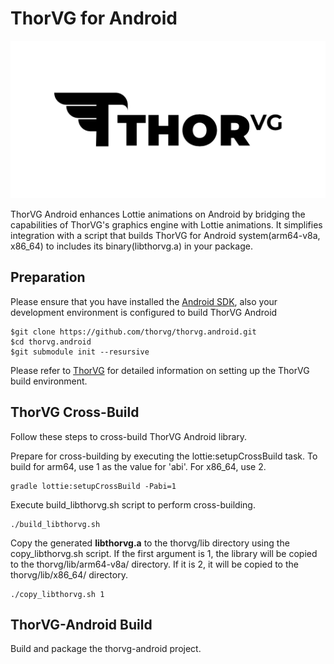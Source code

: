 # ThorVG for Android
<p align="center">
  <img width="800" height="auto" src="https://github.com/thorvg/thorvg/blob/main/res/logo/512/thorvg-banner.png">
</p>
ThorVG Android enhances Lottie animations on Android by bridging the capabilities of ThorVG's graphics engine with Lottie animations.
It simplifies integration with a script that builds ThorVG for Android system(arm64-v8a, x86_64) to includes its binary(libthorvg.a) in your package.
<br />

## Preparation

Please ensure that you have installed the [Android SDK](https://developer.android.com/studio), also your development environment is configured to build ThorVG Android
```
$git clone https://github.com/thorvg/thorvg.android.git
$cd thorvg.android
$git submodule init --resursive
```
Please refer to [ThorVG](https://github.com/thorvg/thorvg) for detailed information on setting up the ThorVG build environment.
<br />

## ThorVG Cross-Build 

Follow these steps to cross-build ThorVG Android library.

Prepare for cross-building by executing the lottie:setupCrossBuild task.
To build for arm64, use 1 as the value for 'abi'. For x86_64, use 2.
```
gradle lottie:setupCrossBuild -Pabi=1
```

Execute build_libthorvg.sh script to perform cross-building.
```
./build_libthorvg.sh
```

Copy the generated **libthorvg.a** to the thorvg/lib directory using the copy_libthorvg.sh script.
If the first argument is 1, the library will be copied to the thorvg/lib/arm64-v8a/ directory. If it is 2, it will be copied to the thorvg/lib/x86_64/ directory.
```
./copy_libthorvg.sh 1
```

## ThorVG-Android Build

Build and package the thorvg-android project.
